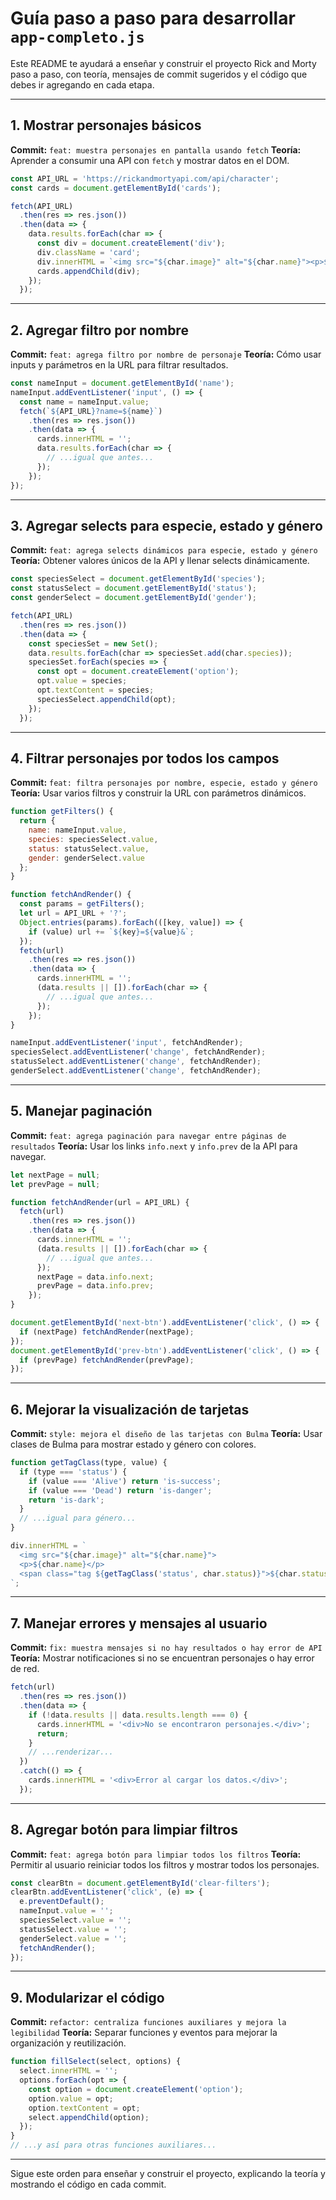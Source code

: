 # Guía paso a paso para desarrollar `app-completo.js`

Este README te ayudará a enseñar y construir el proyecto Rick and Morty paso a paso, con teoría, mensajes de commit sugeridos y el código que debes ir agregando en cada etapa.

---

## 1. Mostrar personajes básicos
**Commit:** `feat: muestra personajes en pantalla usando fetch`
**Teoría:** Aprender a consumir una API con `fetch` y mostrar datos en el DOM.
```js
const API_URL = 'https://rickandmortyapi.com/api/character';
const cards = document.getElementById('cards');

fetch(API_URL)
  .then(res => res.json())
  .then(data => {
    data.results.forEach(char => {
      const div = document.createElement('div');
      div.className = 'card';
      div.innerHTML = `<img src="${char.image}" alt="${char.name}"><p>${char.name}</p>`;
      cards.appendChild(div);
    });
  });
```

---

## 2. Agregar filtro por nombre
**Commit:** `feat: agrega filtro por nombre de personaje`
**Teoría:** Cómo usar inputs y parámetros en la URL para filtrar resultados.
```js
const nameInput = document.getElementById('name');
nameInput.addEventListener('input', () => {
  const name = nameInput.value;
  fetch(`${API_URL}?name=${name}`)
    .then(res => res.json())
    .then(data => {
      cards.innerHTML = '';
      data.results.forEach(char => {
        // ...igual que antes...
      });
    });
});
```

---

## 3. Agregar selects para especie, estado y género
**Commit:** `feat: agrega selects dinámicos para especie, estado y género`
**Teoría:** Obtener valores únicos de la API y llenar selects dinámicamente.
```js
const speciesSelect = document.getElementById('species');
const statusSelect = document.getElementById('status');
const genderSelect = document.getElementById('gender');

fetch(API_URL)
  .then(res => res.json())
  .then(data => {
    const speciesSet = new Set();
    data.results.forEach(char => speciesSet.add(char.species));
    speciesSet.forEach(species => {
      const opt = document.createElement('option');
      opt.value = species;
      opt.textContent = species;
      speciesSelect.appendChild(opt);
    });
  });
```

---

## 4. Filtrar personajes por todos los campos
**Commit:** `feat: filtra personajes por nombre, especie, estado y género`
**Teoría:** Usar varios filtros y construir la URL con parámetros dinámicos.
```js
function getFilters() {
  return {
    name: nameInput.value,
    species: speciesSelect.value,
    status: statusSelect.value,
    gender: genderSelect.value
  };
}

function fetchAndRender() {
  const params = getFilters();
  let url = API_URL + '?';
  Object.entries(params).forEach(([key, value]) => {
    if (value) url += `${key}=${value}&`;
  });
  fetch(url)
    .then(res => res.json())
    .then(data => {
      cards.innerHTML = '';
      (data.results || []).forEach(char => {
        // ...igual que antes...
      });
    });
}

nameInput.addEventListener('input', fetchAndRender);
speciesSelect.addEventListener('change', fetchAndRender);
statusSelect.addEventListener('change', fetchAndRender);
genderSelect.addEventListener('change', fetchAndRender);
```

---

## 5. Manejar paginación
**Commit:** `feat: agrega paginación para navegar entre páginas de resultados`
**Teoría:** Usar los links `info.next` y `info.prev` de la API para navegar.
```js
let nextPage = null;
let prevPage = null;

function fetchAndRender(url = API_URL) {
  fetch(url)
    .then(res => res.json())
    .then(data => {
      cards.innerHTML = '';
      (data.results || []).forEach(char => {
        // ...igual que antes...
      });
      nextPage = data.info.next;
      prevPage = data.info.prev;
    });
}

document.getElementById('next-btn').addEventListener('click', () => {
  if (nextPage) fetchAndRender(nextPage);
});
document.getElementById('prev-btn').addEventListener('click', () => {
  if (prevPage) fetchAndRender(prevPage);
});
```

---

## 6. Mejorar la visualización de tarjetas
**Commit:** `style: mejora el diseño de las tarjetas con Bulma`
**Teoría:** Usar clases de Bulma para mostrar estado y género con colores.
```js
function getTagClass(type, value) {
  if (type === 'status') {
    if (value === 'Alive') return 'is-success';
    if (value === 'Dead') return 'is-danger';
    return 'is-dark';
  }
  // ...igual para género...
}

div.innerHTML = `
  <img src="${char.image}" alt="${char.name}">
  <p>${char.name}</p>
  <span class="tag ${getTagClass('status', char.status)}">${char.status}</span>
`;
```

---

## 7. Manejar errores y mensajes al usuario
**Commit:** `fix: muestra mensajes si no hay resultados o hay error de API`
**Teoría:** Mostrar notificaciones si no se encuentran personajes o hay error de red.
```js
fetch(url)
  .then(res => res.json())
  .then(data => {
    if (!data.results || data.results.length === 0) {
      cards.innerHTML = '<div>No se encontraron personajes.</div>';
      return;
    }
    // ...renderizar...
  })
  .catch(() => {
    cards.innerHTML = '<div>Error al cargar los datos.</div>';
  });
```

---

## 8. Agregar botón para limpiar filtros
**Commit:** `feat: agrega botón para limpiar todos los filtros`
**Teoría:** Permitir al usuario reiniciar todos los filtros y mostrar todos los personajes.
```js
const clearBtn = document.getElementById('clear-filters');
clearBtn.addEventListener('click', (e) => {
  e.preventDefault();
  nameInput.value = '';
  speciesSelect.value = '';
  statusSelect.value = '';
  genderSelect.value = '';
  fetchAndRender();
});
```

---

## 9. Modularizar el código
**Commit:** `refactor: centraliza funciones auxiliares y mejora la legibilidad`
**Teoría:** Separar funciones y eventos para mejorar la organización y reutilización.
```js
function fillSelect(select, options) {
  select.innerHTML = '';
  options.forEach(opt => {
    const option = document.createElement('option');
    option.value = opt;
    option.textContent = opt;
    select.appendChild(option);
  });
}
// ...y así para otras funciones auxiliares...
```

---

Sigue este orden para enseñar y construir el proyecto, explicando la teoría y mostrando el código en cada commit.
